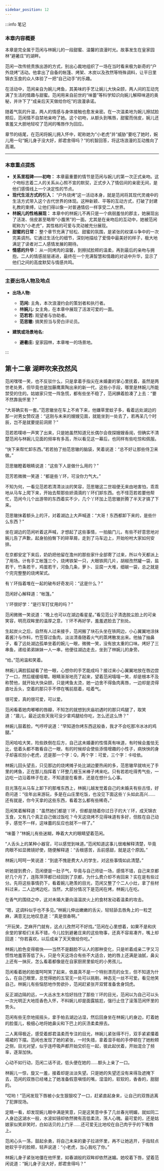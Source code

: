 ```yaml
---
sidebar_position: 12
---
```


:::info 笔记

### 本章内容概要

本章是完全属于范闲与林婉儿的一段甜蜜、温馨的浪漫时光。故事发生在皇家园林“避暑庄”的湖畔。

范闲一改传统贵族出游的方式，别出心裁地组织了一场在当时看来极为新奇的“户外烧烤”活动。他拿出了自备的帐篷、烤架、木炭以及孜然等特殊调料，让平日里锦衣玉食的众人体验了一把“自己动手”的乐趣。

在活动中，范闲亲自为婉儿烤鱼，其美味的手艺让婉儿大快朵颐，两人间的互动充满了生活的情趣与甜蜜。范闲用来自前世的“味蕾”等科学知识向婉儿解释味道的奥秘，并许下了“成亲后天天做给你吃”的浪漫承诺。

随着气氛的升温，两人的情感与身体接触也愈发亲密。在一次温柔地为婉儿擦拭脸颊后，范闲情不自禁地亲吻了她。这个初吻，从额头到嘴唇，甜蜜而俏皮，婉儿还害羞又大胆地轻咬了范闲的嘴唇作为回应。

章节的结尾，在范闲将婉儿拥入怀中，昵称她为“小老虎”并“威胁”要吃了她时，婉儿用一句“婉儿身子没大好，郎君舍得吗？”的机智回答，将这场浪漫的互动推向了高潮。

---

### 本章重点提炼

* **关系里程碑——初吻：** 本章最重要的情节是范闲与婉儿的第一次正式亲吻。这个吻标志着二人的关系从心照不宣的默契，正式步入了情侣间的亲密无间，是他们感情线上一个决定性的节点。
* **现代生活方式的引入：** “户外烧烤”这一活动本身，就是范闲将其现代灵魂中的生活方式带入这个古代世界的体现。这种新颖、平等的互动方式，打破了封建礼教的束缚，让他们得以像一对普通情侣一样享受二人世界。
* **林婉儿的性格展现：** 本章中的林婉儿不再只是一个病弱羞怯的郡主，她展现出了活泼、俏皮甚至略带“小腹黑”的一面。尤其是在亲吻后的互动中，她被范闲昵称为“小老虎”，其性格的可爱与灵动被充分展现。
* **甜蜜的日常：** 整个章节充满了轻松、甜蜜的氛围，是紧张的权谋斗争中的一次完美调剂。它通过生活化的细节，深刻地描绘了爱情中最美好的样子，极大地满足了读者对二人感情发展的期待。
* **情感的升华：** 从一同烤肉的温馨，到擦拭脸颊的温柔，再到最后的亲吻与拥抱，二人的情感层层递进，最终在一个充满智慧和情趣的对话中升华，显示了他们之间的高度默契与情感共鸣。

---

### 主要出场人物及地点

* **出场人物:**
    * **范闲:** 主角，本次浪漫约会的策划者和执行者。
    * **林婉儿:** 女主角，在本章中展现了活泼可爱的一面。
    * **范若若:** 观望者与协助者。
    * **范思辙:** 搞笑担当与旁白评论员。

* **建筑或场景地名:**
    * **避暑庄:** 皇家园林，本章唯一的场景地。

:::

## 第十二章 **湖畔吹来孜然风**

范闲嘿嘿一笑，也不反驳什么，只是拿着手指尖在未婚妻的掌心里抚着，虽然是两世老处男，但毕竟也是加藤鹰熏陶出来的新一代，这些小手段，哪里是林婉儿所能禁受的住的。姑娘家只觉一阵急慌，都有些坐不稳了，范闲腆着脸凑了上去：“要不然靠我怀里？”

“大哥确实有一套。”范恩辙坐在车上不肯下来，他嫌草里蚊子多，看着远处湖边的那一对男女赞叹道：“这刚与未来的嫂嫂见面，就能坐到一处去了，若再呆几个时辰，岂不是就要提前洞房？”

范若若噗哧一声笑了出来，只是她虽然知道兄长偶尔会夜探嫂嫂香闺，但确实不清楚范闲与林婉儿见面的频率有多高，所以看见这一幕后，也同样有些吃惊和佩服。

“快下来帮忙卸东西。”若若拍了拍范思辙的脑袋，笑着说道：“总不好让那些侍卫来做。”

范思辙瞪着眼睛说道：“这些下人是做什么用的？”

范芳若微微一笑道：“都是些丫环，可没你力气大。”

不知为何，一看见范若若清清淡淡的笑容，范思辙这二世祖便无来由地害怕，乖乖地从马车上爬下来，开始去帮那些娇滴滴的丫环们卸东西。也不怪范若若要他帮忙，范闲今儿个出游带的东西着实不少，几个丫环加上范思辙折腾了半天才搞了下来。

范思辙抹着额头上的汗，对着湖边上大声喊道：“大哥！东西都卸下来的，是些什么东西？”

坐在湖边的范闲听着这声喊，才想起了这些事情，一拍脑门儿，有些不好意思地对婉儿告了声歉，起身拍拍臀下的碎草屑，走到了马车边上，开始吩咐大家如何安排。

在京都安定下来后，奶奶把他留在澹州的那些家什全部寄了过来，所以今天都派上了用场。计有手工帐篷三个，烧烤铁架一只，大眼铁网几片，胡椒孜然罐一袋，盐若干，竹条若干，鸡蛋若干，河鱼几条，萝卜、豆腐一大堆，细碳一袋，总之就是个完完整整的烧烤架式。

有丫环指着堆在一起的破布好奇发问：“这是什么？”

范闲好心解释道：“帐篷。”

丫环很好学：“是行军打仗用的吗？”

范闲微微一笑说道：“晚上也可以在湖边看星星。”看见范公子清逸脱尘脸上的可亲笑容，明亮双眸里的温厚之意，丫环不再好学，羞羞遮脸去了别处。

生起炭火之后，自然有人过来接手，范闲搬了块石头坐在铁网边，小心翼翼地涂抹着酱汁与作料，竹签穿过鱼肉，淡淡清香随着火气的蒸烤散发出来。他抽了抽鼻子，看了远处湖边孤单坐着的婉儿一眼，微微一笑，没有放太重的口味。烤好了三串鱼，递给弟弟妹妹一人一串，他便往湖边走去，坐到了林婉儿的身旁。

“给。”范闲温和笑着。

林婉儿满脸狐疑看了他一眼，心想你的手艺能成吗？接过来小心翼翼地放在唇边尝了一口，然后缓缓咀嚼。眼睛渐渐地亮了起来，望着范闲嘻嘻一笑，却是根本不及称赞他，就开始大快朵颐，只是烤鱼太烫，她一边舍不得鱼肉离唇，一边却是烫得直吐舌头，空着的那只手不停在嘴前扇着，哈着气。

很可爱，真的很可爱，可以爱。

范闲看着她肉嘟嘟的唇瓣，不知怎的就想到庆庙初遇时的那只鸡腿了，取笑道：“晨儿，最近这些天我可没少拿鸡腿给你吃，怎么还这么馋？”

林婉儿鼓着脸，气哼哼说道：“早知道你烤东西这般香，我才不会吃那冷冰冰的鸡腿。”

范闲哈哈大笑，险些跌倒在后方，自己这未婚妻的性情真有味道，有时候会羞怯无比，低着头都不敢看自己一眼，有的时候却会使些添情增趣的小性子，病怏怏的身子却喜欢扮小老虎，还是那一个字：Q，两个字：可爱，三个字：卡哇依。

林婉儿回头望去，只见那边的烧烤摊子处比湖边要热闹的多，范思辙早就啃光了手里的烤鱼，正在那儿指挥着丫环整几根玉米棒子烤来吃。只有若若吃得秀气些，一边吃一边沿着林子在走，不知道是在看景，还是在想什么心事。

目光落在从马车上卸下的那堆东西上，林婉儿越发觉着自己的未婚夫有些古怪，好奇问道：“往年出来游玩，多是在山庄里吃饭，也没见下面这些丫头如此高兴……还有就是，你今天拿的这些东西，看着怎么都有些稀奇。”

范闲笑着解释道：“虽然她们都是丫环，但都是随着你过日子的大丫环，成天锦衣玉食，又有几个真正自己做过饭吃？今天这烧烤不见得味道有多好，但胜在自己动手，感觉不一样，这味蕾的反应也就不一样了。”

“味蕾？”林婉儿有些迷糊，睁着大大的眼睛望着范闲。

“人舌头上的某种小器官，可以感觉到味道。”范闲知道这事儿很难解释清楚，毕竟肉眼不如显微镜好使，随便解释道：“舌根感苦，舌前感甜，就是这个原因。”

林婉儿呵呵一笑说道：“到底不愧是费大人的学生，对这些事情如此清楚。”

听她提到费介，范闲便是一肚子气，毕竟与自己师徒一场，感情不错，自己来京都好几个月了，连陈萍萍都已经回到了京都，为什么费介却不肯回来？实在是有些过分。先将这些事情扔下，看着婉儿艳羡的目光，范闲又整了个二人小灶，拿了些材料过来，二人边烤边吃，当然，大部分情况下是范闲在烤，林婉儿在吃。

在香气的围绕之中，这对未婚大妻向温温炭火上的食材发动着温柔的攻击。

“嗯，这调料似乎也不多见。”林婉儿伸出嫩嫩的舌尖，轻轻舔去唇角上的一粒芝麻，满意无比地叹息道：“真是很香啊。”

“开玩笑，芝麻开门就有，这点儿孜然可不好找。”范闲在心里想着，如果不是和庆余堂的掌柜们关系不错，今儿拉到避暑庄来的这些物事，还真不容易凑齐，嘴上却回道：“你若喜欢，以后成亲了天天做给你吃。”

林婉儿脸色变得极快——当然不是翻脸不认人的那种变化，只是听着成亲二字又习惯性地羞答答低了头，只是今天这场合有些不大适合，她的唇上还满是油腻，鼻尖上还有一抹灰，怎么看着都像是在自家厨房里偷吃的小男孩儿。

范闲看着她的脸蛋呵呵笑了起来，依晨真不是一个特别漂亮的女生，但不知道为什么，在自己眼里，总觉得她的五官无一处可以挑剔，神态无一丝不可爱。看见他笑自己，林婉儿有些恼怒地作势欲扑，范闲赶紧张开双臂准备舍身饲虎。

反正湖边隔的远，一大丛水生木恰好挡住了那些丫环的目光，范闲以为自己可以头一次光明正大地揽香色入怀，不料婉儿却是面露尴尬，强行止住了滚落范闲怀里的势头。

范闲有些无奈地摇摇头，拿手帕去湖边沾湿，然后回身坐在林婉儿的身边，盯着她的脸蛋儿，极细心地将她鼻尖和下巴上的灰渍柔柔擦去。

二人离得极近，感受着郎君温柔而专注的目光，林婉儿紧张得不行，双手紧紧攥着襦裙的下摆。范闲也发现了她的紧张，一时失措，拿着湿手帕的手停顿在了她粉颊之侧，目光对望，似乎连呼吸声都开始交织在一起，彼此起伏着，开始混合了频率，逐渐加快。

心动不如行动，范闲二话不说，低头便在她的……额头上亲了一口。

林婉儿一惊，旋又一羞，接着却是淡淡失望。只是她的失望还没有来得及遮掩下去，范闲的双唇已经堵上了她准备假意嗔怪的嘴，湿湿的，软软的，香香的，甜甜的。

“哎哟！”范闲发现下唇被小女生狠狠咬了一口，赶紧直起身来，让自己的双唇逃离了犯罪现场。

定睛一看，却发现婉儿眼中满是笑意，只是这笑意中多了几丝春光明媚，就如同二人身边这湖水一般，水波如镜却依然微有高低柔流，荡人心魄。最可爱的，还是姑娘家似笑非笑时，白如洁贝的上门牙……还可爱无比地咬在自己肉乎乎的下嘴唇上。

范闲心头一荡，鼓起余勇，将自己未来的妻子拉进怀里，再不让她逃开，手指轻点她软乎乎的脸颊，轻声说道：“小老虎，当心我吃了你。”

林婉儿身子紧张地僵在他怀里，如春湖般的双眸却依然迷媚。她咬着下唇，望着范闲说道：“婉儿身子没大好，郎君舍得吗？”


